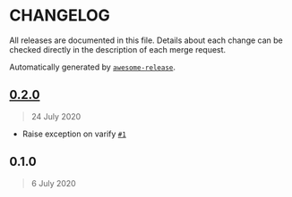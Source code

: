 CHANGELOG
=========

All releases are documented in this file.
Details about each change can be checked directly in the description of each merge request.

Automatically generated by [`awesome-release`](https://github.com/rbsdev/awesome-release).

## [0.2.0](https://github.com/ateliedocodigo/eve-azure-auth/compare/0.1.0...0.2.0)

> 24 July 2020

- Raise exception on varify [`#1`](https://github.com/ateliedocodigo/eve-azure-auth/pull/1)

## 0.1.0

> 6 July 2020

